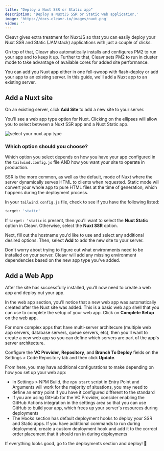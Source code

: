 ```yaml
---
title: "Deploy a Nuxt SSR or Static app"
description: 'Deploy a NuxtJS SSR or Static web application.'
image: 'https://docs.cleavr.io/images/nuxt.png'
video: ''
---
```


Cleavr gives extra treatment for NuxtJS so that you can easily deploy your Nuxt SSR and Static (JAMstack) applications with just a couple of clicks.

On top of that, Cleavr also automatically installs and configures PM2 to run your app and to keep it up. Further to that, 
Cleavr sets PM2 to run in cluster mode to take advantage of available cores for added site performance.  

You can add you Nuxt app either in one fell-swoop with flash-deploy or add your app to an existing server. In this guide, we'll 
add a Nuxt app to an existing server. 

## Add a Nuxt site

On an existing server, click **Add Site** to add a new site to your server. 

You'll see a web app type option for Nuxt. Clicking on the ellipses will allow you to select between a Nuxt SSR app and a Nuxt Static app. 

![select your nuxt app type](/images/nuxt/nuxt-select.png)

### Which option should you choose?

Which option you select depends on how you have your app configured in the `tailwind.config.js` file AND how you want your site to operate in production. 

SSR is the more common, as well as the default, mode of Nuxt where the server dynamically serves HTML to clients when requested. Static mode will convert your whole app to pure HTML files
at the time of generation, which happens during the deployment process. 

In your `tailwind.config.js` file, check to see if you have the following listed: 

```javascript
target: 'static'
```

If `target: 'static` is present, then you'll want to select the **Nuxt Static** option in Cleavr. Otherwise, select the **Nuxt SSR** option. 

Next, fill out the hostname you'd like to use and select any additional desired options. Then, select **Add** to add the new site to your server. 

<base-point>
Don't worry about trying to figure out what environments need to be installed on your server. Cleavr will add any missing environment 
dependencies based on the new app type you've added. 
</base-point>


## Add a Web App

After the site has successfully installed, you'll now need to create a web app and deploy out your app. 

In the web app section, you'll notice that a new web app was automatically created after the Nuxt site was added. This is a basic web app shell
that you can use to complete the setup of your web app. Click on **Complete Setup** on the web app. 

<base-info>
For more complex apps that have multi-server architecure (multiple web app servers, database servers, queue servers, etc), then you'll want to 
create a new web app so you can define which servers are part of the app's server architecture.
</base-info>

Configure the **VC Provider**, **Repository**, and **Branch To Deploy** fields on the Settings > Code Repository tab and then click **Update**.

From here, you may have additional configurations to make depending on how you set up your web app: 

- In Settings > NPM Build, the `npm start` script in Entry Point and Arguments will work for the majority of situations, you may need to define an entry point if you have it configured different to the standard
- If you are using GitHub for the VC Provider, consider enabling the GitHub Actions integration in the settings area so that you can use GitHub to build your app, which frees up your server's resources during deployments
- The Hooks section has default deployment hooks to deploy your SSR and Static apps. If you have additional commands to run during deployment, create a custom deployment hook and add it to the correct order placement that it should run in during deployments

If everything looks good, go to the deployments section and deploy! 🚀
